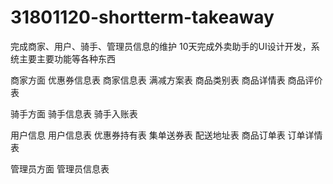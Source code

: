 # 31801120-shortterm-takeaway
完成商家、用户、骑手、管理员信息的维护
10天完成外卖助手的UI设计开发，系统主要主要功能等各种东西

商家方面
优惠券信息表
商家信息表
满减方案表
商品类别表
商品详情表
商品评价表

骑手方面
骑手信息表
骑手入账表

用户信息
用户信息表
优惠券持有表
集单送券表
配送地址表
商品订单表
订单详情表

管理员方面
管理员信息表
